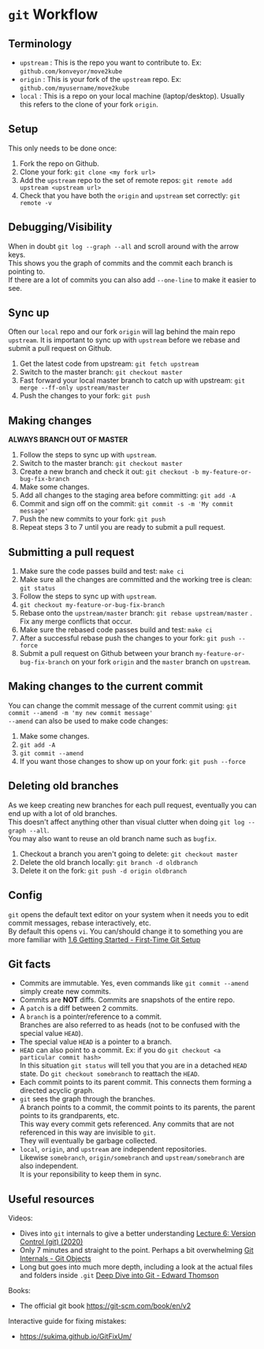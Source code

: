 # `git` Workflow

## Terminology
- `upstream` : This is the repo you want to contribute to. Ex: `github.com/konveyor/move2kube`
- `origin` : This is your fork of the `upstream` repo. Ex: `github.com/myusername/move2kube`
- `local` : This is a repo on your local machine (laptop/desktop). Usually this refers to the clone of your fork `origin`.

## Setup
This only needs to be done once:
1. Fork the repo on Github.
1. Clone your fork: `git clone <my fork url>`
1. Add the `upstream` repo to the set of remote repos: `git remote add upstream <upstream url>`
1. Check that you have both the `origin` and `upstream` set correctly: `git remote -v`

## Debugging/Visibility
When in doubt `git log --graph --all` and scroll around with the arrow keys.  
This shows you the graph of commits and the commit each branch is pointing to.  
If there are a lot of commits you can also add `--one-line` to make it easier to see.

## Sync up
Often our `local` repo and our fork `origin` will lag behind the main repo `upstream`.
It is important to sync up with `upstream` before we rebase and submit a pull request on Github.

1. Get the latest code from upstream: `git fetch upstream`
1. Switch to the master branch: `git checkout master`
1. Fast forward your local master branch to catch up with upstream: `git merge --ff-only upstream/master`
1. Push the changes to your fork: `git push`

## Making changes
**ALWAYS BRANCH OUT OF MASTER**

1. Follow the steps to sync up with `upstream`.
1. Switch to the master branch: `git checkout master`
1. Create a new branch and check it out: `git checkout -b my-feature-or-bug-fix-branch`
1. Make some changes.
1. Add all changes to the staging area before committing: `git add -A`
1. Commit and sign off on the commit: `git commit -s -m 'My commit message'`
1. Push the new commits to your fork: `git push`
1. Repeat steps 3 to 7 until you are ready to submit a pull request.

## Submitting a pull request

1. Make sure the code passes build and test: `make ci`
1. Make sure all the changes are committed and the working tree is clean: `git status`
1. Follow the steps to sync up with `upstream`.
1. `git checkout my-feature-or-bug-fix-branch`
1. Rebase onto the `upstream/master` branch: `git rebase upstream/master` . Fix any merge conflicts that occur.
1. Make sure the rebased code passes build and test: `make ci`
1. After a successful rebase push the changes to your fork: `git push --force`
1. Submit a pull request on Github between your branch `my-feature-or-bug-fix-branch` on your fork `origin` and the `master` branch on `upstream`.

## Making changes to the current commit
You can change the commit message of the current commit using: `git commit --amend -m 'my new commit message'`  
`--amend` can also be used to make code changes:

1. Make some changes.
1. `git add -A`
1. `git commit --amend`
1. If you want those changes to show up on your fork: `git push --force`

## Deleting old branches
As we keep creating new branches for each pull request, eventually you can end up with a lot of old branches.  
This doesn't affect anything other than visual clutter when doing `git log --graph --all`.  
You may also want to reuse an old branch name such as `bugfix`.

1. Checkout a branch you aren't going to delete: `git checkout master`
1. Delete the old branch locally: `git branch -d oldbranch`
1. Delete it on the fork: `git push -d origin oldbranch`

## Config
`git` opens the default text editor on your system when it needs you to edit commit messages, rebase interactively, etc.  
By default this opens `vi`. You can/should change it to something you are more familiar with [1.6 Getting Started - First-Time Git Setup
](https://git-scm.com/book/en/v2/Getting-Started-First-Time-Git-Setup#_editor)

## Git facts
- Commits are immutable. Yes, even commands like `git commit --amend` simply create new commits.
- Commits are **NOT** diffs. Commits are snapshots of the entire repo.
- A `patch` is a diff between 2 commits.
- A `branch` is a pointer/reference to a commit.  
  Branches are also referred to as heads (not to be confused with the special value `HEAD`).
- The special value `HEAD` is a pointer to a branch.
- `HEAD` can also point to a commit. Ex: if you do `git checkout <a particular commit hash>`  
  In this situation `git status` will tell you that you are in a detached `HEAD` state. Do `git checkout somebranch` to reattach the `HEAD`.
- Each commit points to its parent commit. This connects them forming a directed acyclic graph.
- `git` sees the graph through the branches.  
  A branch points to a commit, the commit points to its parents, the parent points to its grandparents, etc.  
  This way every commit gets referenced. Any commits that are not referenced in this way are invisible to `git`.  
  They will eventually be garbage collected.
- `local`, `origin`, and `upstream` are independent repositories.  
  Likewise `somebranch`, `origin/somebranch` and `upstream/somebranch` are also independent.  
  It is your reponsibility to keep them in sync.

## Useful resources
Videos:
- Dives into `git` internals to give a better understanding [Lecture 6: Version Control (git) (2020)](https://youtu.be/2sjqTHE0zok)
- Only 7 minutes and straight to the point. Perhaps a bit overwhelming [Git Internals - Git Objects
](https://www.youtube.com/watch?v=MyvyqdQ3OjI)
- Long but goes into much more depth, including a look at the actual files and folders inside `.git` [Deep Dive into Git - Edward Thomson
](https://www.youtube.com/watch?v=fBP18-taaNw)

Books:
- The official git book https://git-scm.com/book/en/v2

Interactive guide for fixing mistakes:
- https://sukima.github.io/GitFixUm/
